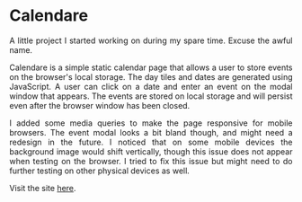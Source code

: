# Calendare

<p align="justify">A little project I started working on during my spare time. Excuse the awful name.</p>

<p align="justify">Calendare is a simple static calendar page that allows a user to store events on the browser's local storage. The day tiles and dates are generated using JavaScript. A user can click on a date and enter an event on the modal window that appears. The events are stored on local storage and will persist even after the browser window has been closed.</p>

<p align="justify">I added some media queries to make the page responsive for mobile browsers. The event modal looks a bit bland though, and might need a redesign in the future. I noticed that on some mobile devices the background image would shift vertically, though this issue does not appear when testing on the browser. I tried to fix this issue but might need to do further testing on other physical devices as well.</p>

<p align="justify">Visit the site <a href="https://calendare.netlify.app/">here</a>.</p>
